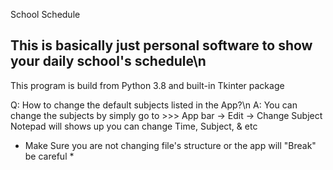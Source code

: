 School Schedule

This is basically just personal software to show your daily school's schedule\n
-----------------------------------------------------------------------------
This program is build from Python 3.8 and built-in Tkinter package

Q: How to change the default subjects listed in the App?\n
A: You can change the subjects by simply go to >>> App bar -> Edit -> Change Subject Notepad will shows up you can change Time, Subject, & etc 
* Make Sure you are not changing file's structure or the app will "Break" be careful *
